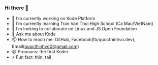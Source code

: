 ### Hi there 👋
- 🔭 I’m currently working on Kode Platform
- 🌱 I’m currently learning Tran Van Thoi High School (Ca Mau/VietNam)
- 👯 I’m looking to collaborate on Linux and JS Open Foundation
- 💬 Ask me about Kode
- 📫 How to reach me: GitHub, Facebook(fb/quocthinhvo.dev), Email(quocthinhvo0@gmail.com)
- 😄 Pronouns: the first Koder
- ⚡ Fun fact: thin, tall
<!--
**quocthinhvo/quocthinhvo** is a ✨ _special_ ✨ repository because its `README.md` (this file) appears on your GitHub profile.


